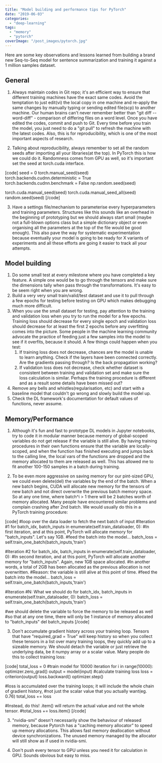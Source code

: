 ```yaml
---
title: "Model building and performance tips for PyTorch"
date: "2019-06-03"
categories: 
  - "deep-learning"
tags: 
  - "memory"
  - "pytorch"
coverImage: "/post_images/pytorch.jpg"
---
```


Here are some key observations and lessons learned from building a brand new Seq-to-Seq model for sentence summarization and training it against a 1 million samples dataset.

## General

1) Always maintain codes in Git repo; it's an efficient way to ensure that different training machines have the exact same codes. Avoid the temptation to just edit(vi) the local copy in one machine and re-apply the same changes by manually typing or sending edited file(scp) to another machine. Our human brains can't never remember better than "git diff --word-diff" - comparison of differing files on a word level. Once you have edited the codes, commit and push to Git. Every time before you train the model, you just need to do a "git pull" to refresh the machine with the latest codes. Also, this is for reproducibility, which is one of the most important aspects of research.

2) Talking about reproducibility, always remember to set all the random seeds after importing all your libraries(at the top). In PyTorch this is how we could do it. Randomness comes from GPU as well, so it's important set the seed at torch.cuda interface.

\[code\] seed = 0 torch.manual\_seed(seed) torch.backends.cudnn.deterministic = True torch.backends.cudnn.benchmark = False np.random.seed(seed)

torch.cuda.manual\_seed(seed) torch.cuda.manual\_seed\_all(seed) random.seed(seed) \[/code\]

3) Have a settings file/mechanism to parameterise every hyperparameters and training parameters. Structures like this sounds like an overhead in the beginning of prototyping but we should always start small (maybe not a full-blown options class but a simple dictionary object or even organising all the parameters at the top of the file would be good enough). This also pave the way for systematic experimentation because eventually your model is going to be ready for X variants of experiments and all these efforts are going it easier to track all your attempts.

## Model building

1. Do some small test at every milestone where you have completed a key feature. A simple one would be to go through the tensors and make sure the dimensions tally when pass through the transformations. It's easy to be seem right when you are wrong.
2. Build a very very small train/valid/test dataset and use it to pull through a few epochs for testing before testing on GPU which makes debugging much more difficult.
3. When you use the small dataset for testing, pay attention to the training and validation loss when you try to run the model for a few epochs. Training loss should decrease for every single epoch and validation loss should decrease for at least the first 2 epochs before any overfitting comes into the picture. Some people in the machine learning community advocate the practice of feeding just a few samples into the model to see if it overfits, because it should. A few things could happen when you test:
    1. If training loss does not decrease, chances are the model is unable to learn anything. Check if the layers have been connected correctly. Are the gradients passing through? Is the back propagation working?
    2. If validation loss does not decrease, check whether dataset is consistent between training and validation set and make sure the loss calculation is similar. Perhaps the training procedure is different and as a result some details have been missed out?
4. Remove any bells and whistles(regularisation, etc) and start with a baseline model that couldn't go wrong and slowly build the model up.
5. Check the DL framework's documentation for default values of functions, never assume.

## Memory/Performance

1) Although it's fun and fast to prototype DL models in Jupyter notebooks, try to code it in modular manner because memory of global-scoped variables do not get release if the variable is still alive. By having training procedures in their own functions ensure that the variable are locally-scoped, and when the function has finished executing and jumps back to the calling line, the local vars of the functions are dropped and the memory allocated to them are released as well. This has allowed me to fit another 100-150 samples in a batch during training.

2) To be even more aggressive on saving memory for our pint-sized GPU, we could even delete(del) the variables by the end of the batch. When a new batch begins, CUDA will allocate new memory for the tensors of new batch and not direct overwrite the previous batch memory space. So at any one time, where batch^i > 1 there will be 2 batches worth of memory allocated. Many people have encountered similar problems and complain crashing after 2nd batch. We would usually do this in a PyTorch training procedure:

\[code\] #loop over the data loader to fetch the next batch of input #Iteration #1 for batch\_idx, batch\_inputs in enumerate(self.train\_dataloader, 0): #In first iteration, and at this point, PyTorch will allocate memory for "batch\_inputs". Let's say 1GB. #feed the batch into the model... batch\_loss = self.train\_one\_batch(batch\_inputs,'train')

#Iteration #2 for batch\_idx, batch\_inputs in enumerate(self.train\_dataloader, 0): #In second iteration, and at this point, PyTorch will allocate another memory for "batch\_inputs". Again, new 1GB space allocated. #In another words, a total of 2GB has been allocated as the previous allocation is not overwritten. #Reason: the variable is still alive at this point of time. #feed the batch into the model... batch\_loss = self.train\_one\_batch(batch\_inputs,'train')

#Iteration #N: What we should do for batch\_idx, batch\_inputs in enumerate(self.train\_dataloader, 0): batch\_loss = self.train\_one\_batch(batch\_inputs,'train')

#we should delete the variable to force the memory to be released as well #so that at any one time, there will only be 1 instance of memory allocated to "batch\_inputs" del batch\_inputs \[/code\]

3) Don't accumulate gradient history across your training loop. Tensors that have "required\_grad = True" will keep history so when you collect these tensors in a list over many training loops, they quickly add up to a sizeable memory. We should detach the variable or just retrieve the underlying data, be it numpy array or a scalar value. Many people do this to collect training loss:

\[code\] total\_loss = 0 #train model for 10000 iteration for i in range(10000): optimizer.zero\_grad() output = model(input) #calculate training loss loss = criterion(output) loss.backward() optimizer.step()

#loss is accumulated over the training loops; it will include the whole chain of gradient history, #not just the scalar value that you actually want(eg. 0.76) total\_loss += loss

#Instead, do this! .item() will return the actual value and not the whole tensor. #total\_loss += loss.item() \[/code\]

3) "nvidia-smi" doesn't necessarily show the behaviour of released memory, because Pytorch has a "caching memory allocator" to speed up memory allocations. This allows fast memory deallocation without device synchronizations. The unused memory managed by the allocator will still show as if used in nvidia-smi.

4) Don't push every tensor to GPU unless you need it for calculation in GPU. Sounds obvious but easy to miss.
